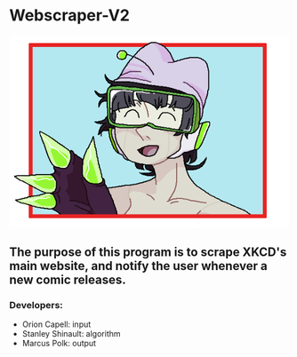 # Webscraper-V2

![Scraper girl](/mascot_frame.png)

## The purpose of this program is to scrape XKCD's main website, and notify the user whenever a new comic releases.

### Developers:

- Orion Capell: input
- Stanley Shinault: algorithm
- Marcus Polk: output
